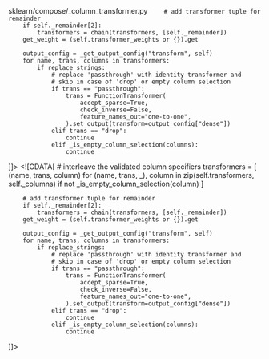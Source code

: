 <change>
<file change-number-for-this-file="1">sklearn/compose/_column_transformer.py</file>
<original line-count="12" no-ellipsis="true"><![CDATA[
        # interleave the validated column specifiers
        transformers = [
            (name, trans, column)
            for (name, trans, _), column in zip(self.transformers, self._columns)
        ]
        
        # add transformer tuple for remainder
        if self._remainder[2]:
            transformers = chain(transformers, [self._remainder])
        get_weight = (self.transformer_weights or {}).get

        output_config = _get_output_config("transform", self)
        for name, trans, columns in transformers:
            if replace_strings:
                # replace 'passthrough' with identity transformer and
                # skip in case of 'drop' or empty column selection
                if trans == "passthrough":
                    trans = FunctionTransformer(
                        accept_sparse=True,
                        check_inverse=False,
                        feature_names_out="one-to-one",
                    ).set_output(transform=output_config["dense"])
                elif trans == "drop":
                    continue
                elif _is_empty_column_selection(columns):
                    continue

]]></original>
<modified no-ellipsis="true"><![CDATA[
        # interleave the validated column specifiers
        transformers = [
            (name, trans, column)
            for (name, trans, _), column in zip(self.transformers, self._columns)
            if not _is_empty_column_selection(column)
        ]

        # add transformer tuple for remainder
        if self._remainder[2]:
            transformers = chain(transformers, [self._remainder])
        get_weight = (self.transformer_weights or {}).get

        output_config = _get_output_config("transform", self)
        for name, trans, columns in transformers:
            if replace_strings:
                # replace 'passthrough' with identity transformer and
                # skip in case of 'drop' or empty column selection
                if trans == "passthrough":
                    trans = FunctionTransformer(
                        accept_sparse=True,
                        check_inverse=False,
                        feature_names_out="one-to-one",
                    ).set_output(transform=output_config["dense"])
                elif trans == "drop":
                    continue
                elif _is_empty_column_selection(columns):
                    continue

]]></modified>
</change>